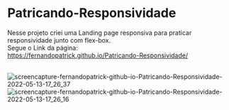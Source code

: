 # Patricando-Responsividade<br/>
Nesse projeto criei uma Landing page responsiva para praticar responsividade junto com flex-box.<br/>
Segue o Link da página:<br/>
https://fernandopatrick.github.io/Patricando-Responsividade/
<br/><br/>

![screencapture-fernandopatrick-github-io-Patricando-Responsividade-2022-05-13-17_26_37](https://user-images.githubusercontent.com/78447989/168391766-bcf87049-07b9-4b5a-a120-3ccc3f27ac37.png)
<br/>
![screencapture-fernandopatrick-github-io-Patricando-Responsividade-2022-05-13-17_26_16](https://user-images.githubusercontent.com/78447989/168391768-197b8c47-0c44-40fc-962e-c988c5604000.png)
